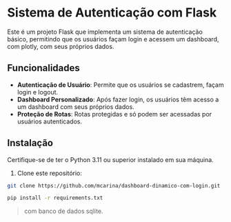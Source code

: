 # Sistema de Autenticação com Flask

Este é um projeto Flask que implementa um sistema de autenticação básico, permitindo que os usuários façam login e acessem um dashboard, com plotly, com seus próprios dados.

## Funcionalidades

- **Autenticação de Usuário**: Permite que os usuários se cadastrem, façam login e logout.
- **Dashboard Personalizado**: Após fazer login, os usuários têm acesso a um dashboard com seus próprios dados.
- **Proteção de Rotas**: Rotas protegidas e só podem ser acessadas por usuários autenticados.

## Instalação

Certifique-se de ter o Python 3.11 ou superior instalado em sua máquina.

1. Clone este repositório:

```bash
git clone https://github.com/mcarina/dashboard-dinamico-com-login.git
```
```bash
pip install -r requirements.txt
```

>com banco de dados sqlite.
